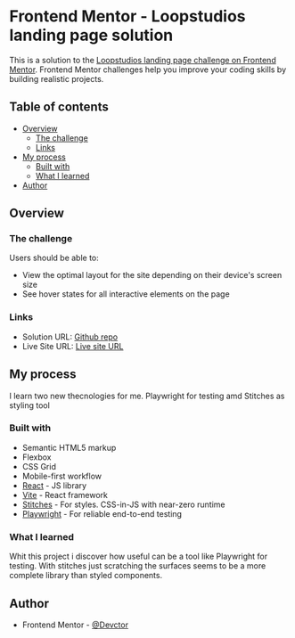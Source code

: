 # Frontend Mentor - Loopstudios landing page solution

This is a solution to the [Loopstudios landing page challenge on Frontend Mentor](https://www.frontendmentor.io/challenges/loopstudios-landing-page-N88J5Onjw). Frontend Mentor challenges help you improve your coding skills by building realistic projects. 

## Table of contents

- [Overview](#overview)
  - [The challenge](#the-challenge)
  - [Links](#links)
- [My process](#my-process)
  - [Built with](#built-with)
  - [What I learned](#what-i-learned)
- [Author](#author)


## Overview

### The challenge

Users should be able to:

- View the optimal layout for the site depending on their device's screen size
- See hover states for all interactive elements on the page

### Links

- Solution URL: [Github repo](https://github.com/devctor/Loopstudios-landing-page-frontendmentor)
- Live Site URL: [Live site URL](https://magical-alpaca-46d424.netlify.app/)

## My process
  I learn two new thecnologies for me. Playwright for testing amd Stitches as styling tool

### Built with

- Semantic HTML5 markup
- Flexbox
- CSS Grid
- Mobile-first workflow
- [React](https://reactjs.org/) - JS library
- [Vite](https://vitejs.dev/) - React framework
- [Stitches](https://stitches.dev/) - For styles. CSS-in-JS with near-zero runtime
- [Playwright](https://playwright.dev/) - For reliable end-to-end testing


### What I learned

Whit this project i discover how useful can be a tool like Playwright for testing. With stitches just scratching the surfaces seems to be a more complete library than styled components.

## Author
- Frontend Mentor - [@Devctor](https://www.frontendmentor.io/profile/Acrata)

